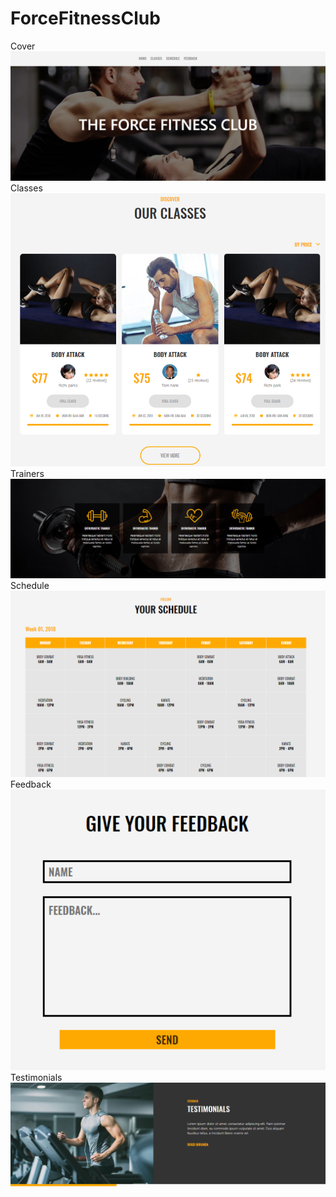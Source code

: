 # ForceFitnessClub
Cover
![Cover](https://raw.githubusercontent.com/hughmiranda94/ForceFitnessClub/master/ss/cover.png)
Classes
![Classes](https://raw.githubusercontent.com/hughmiranda94/ForceFitnessClub/master/ss/classes.png)
Trainers
![Trainers](https://raw.githubusercontent.com/hughmiranda94/ForceFitnessClub/master/ss/trainers.png)
Schedule
![Schedule](https://raw.githubusercontent.com/hughmiranda94/ForceFitnessClub/master/ss/schedule.png)
Feedback
![Feedback](https://raw.githubusercontent.com/hughmiranda94/ForceFitnessClub/master/ss/feedback.png)
Testimonials
![Testimonials](https://raw.githubusercontent.com/hughmiranda94/ForceFitnessClub/master/ss/testimonials.png)